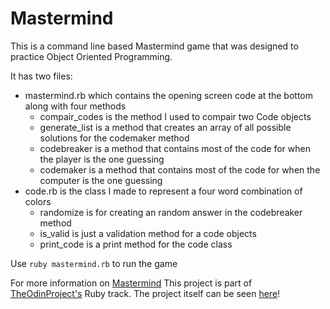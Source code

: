 # Mastermind

This is a command line based Mastermind game that was designed to practice Object Oriented Programming.

It has two files:
* mastermind.rb which contains the opening screen code at the bottom along with four methods
  * compair_codes is the method I used to compair two Code objects
  * generate_list is a method that creates an array of all possible solutions for the codemaker method
  * codebreaker is a method that contains most of the code for when the player is the one guessing
  * codemaker is a method that contains most of the code for when the computer is the one guessing
* code.rb is the class I made to represent a four word combination of colors
  * randomize is for creating an random answer in the codebreaker method
  * is_valid is just a validation method for a code objects
  * print_code is a print method for the code class

Use `ruby mastermind.rb` to run the game

For more information on [Mastermind](https://en.wikipedia.org/wiki/Mastermind_(board_game))
This project is part of [TheOdinProject's](http://www.theodinproject.com) Ruby track.
The project itself can be seen [here](https://www.theodinproject.com/courses/ruby-programming/lessons/oop?ref=lnav)!
